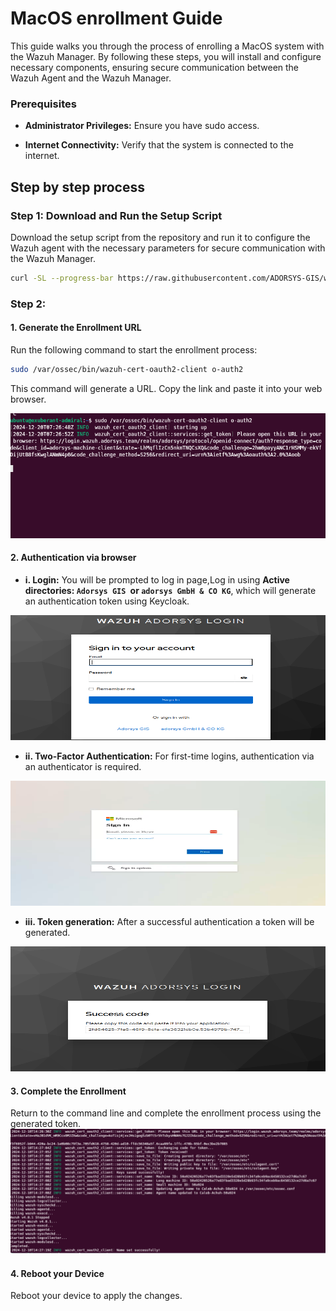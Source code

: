 # MacOS enrollment Guide
 This guide walks you through the process of enrolling a MacOS system with the Wazuh Manager. By following these steps, you will install and configure necessary components, ensuring secure communication between the Wazuh Agent and the Wazuh Manager.

 ### Prerequisites

- **Administrator Privileges:** Ensure you have sudo access.

- **Internet Connectivity:** Verify that the system is connected to the internet.



## Step by step process 
### Step 1: Download and Run the Setup Script
   Download the setup script from the repository and run it to configure the Wazuh agent with the necessary parameters for secure communication with the Wazuh Manager.
   
   ```bash
   curl -SL --progress-bar https://raw.githubusercontent.com/ADORSYS-GIS/wazuh-agent/main/scripts/setup-agent.sh | WAZUH_MANAGER=events.wazuh.adorsys.team WAZUH_REGISTRATION_SERVER=register.wazuh.adorsys.team bash
   ```
   ### Step 2:
   #### 1. Generate the Enrollment URL
   Run the following command to start the enrollment process:

   ```bash
   sudo /var/ossec/bin/wazuh-cert-oauth2-client o-auth2
   ```
   This command will generate a URL. Copy the link and paste it into your web browser.

 
  <img src="/Agent Enrollment/images/linux/Screenshot from 2024-12-20 08-26-25.png" width="600" height="200">

  #### 2. Authentication via browser

  - **i. Login:** You will be prompted to log in page,Log in using **Active  directories: `Adorsys GIS `or `adorsys GmbH & CO KG`**, which will  generate an authentication token using Keycloak.
  
<img src="/Agent Enrollment/images/linux/Screenshot from 2024-12-20 08-28-14.png" width="600" height="200">

  - **ii. Two-Factor Authentication:** For first-time logins, authentication via an authenticator is required.
  
<img src="/Agent Enrollment/images/linux/Screenshot from 2024-12-20 08-29-08.png" width="600" height="200">

  - **iii. Token generation:** After a successful authentication a token will be generated.
   
<img src="/Agent Enrollment/images/linux/Screenshot from 2024-12-20 08-28-45.png" width="600" height="200">

  #### 3. Complete the Enrollment 
  Return to the command line and complete the enrollment process using the generated token.
  <img src="/Agent Enrollment/images/linux/Screenshot from 2024-12-20 08-30-06.png" width="600" height="200">

  #### 4. Reboot your Device
  Reboot your device to apply the changes. 